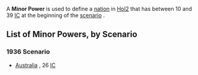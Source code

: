 A **Minor Power** is used to define a
[nation](/wiki/index.php?title=Nation&action=edit&redlink=1 "Nation (page does not exist)")
in [HoI2](/wiki/HoI2 "HoI2") that has between 10 and 39
[IC](/wiki/IC "IC") at the beginning of the
[scenario](/wiki/index.php?title=Scenario&action=edit&redlink=1 "Scenario (page does not exist)")
.

##    List of Minor Powers, by Scenario 

###  1936 Scenario 

-   [Australia](/wiki/Australia "Australia") , 26 [IC](/wiki/IC "IC")

